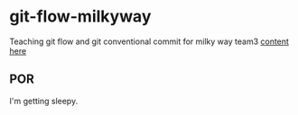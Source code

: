 # git-flow-milkyway
Teaching git flow and git conventional commit for milky way team3 [content here](https://github.com/boytur/git-flow-milkyway/wiki)

## POR
I'm getting sleepy.